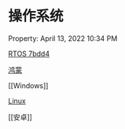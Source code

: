 # 操作系统

Property: April 13, 2022 10:34 PM

[RTOS 7bdd4](笔记本/MyCode/嵌入式/RTOS%207bdd4.md)

[鸿蒙](笔记本/已归档/技术/其他笔记/杂七杂八-待整理%20ed340/鸿蒙.md)

[[Windows]]

[Linux](笔记本/已归档/runboo/Linux.md)

[[安卓]]